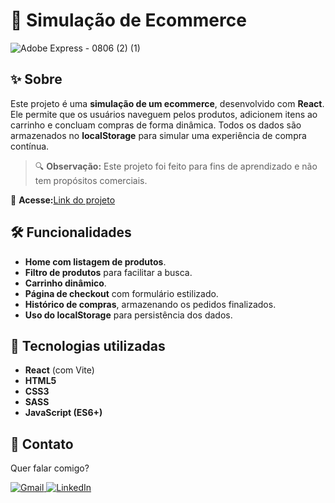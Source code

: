 # 🛒 Simulação de Ecommerce

![Adobe Express - 0806 (2) (1)](https://github.com/user-attachments/assets/3acb51be-1178-4270-834d-dc9a4082e67e)


## ✨ Sobre

Este projeto é uma **simulação de um ecommerce**, desenvolvido com **React**. Ele permite que os usuários naveguem pelos produtos, adicionem itens ao carrinho e concluam compras de forma dinâmica. Todos os dados são armazenados no **localStorage** para simular uma experiência de compra contínua.

> 🔍 **Observação:** Este projeto foi feito para fins de aprendizado e não tem propósitos comerciais.

📌 **Acesse:**[Link do projeto](https://edsoncarvalhointuria.github.io/react-ecommerce/)

## 🛠 Funcionalidades

-   **Home com listagem de produtos**.
-   **Filtro de produtos** para facilitar a busca.
-   **Carrinho dinâmico**.
-   **Página de checkout** com formulário estilizado.
-   **Histórico de compras**, armazenando os pedidos finalizados.
-   **Uso do localStorage** para persistência dos dados.

## 🚀 Tecnologias utilizadas

-   **React** (com Vite)
-   **HTML5**
-   **CSS3**
-   **SASS**
-   **JavaScript (ES6+)**

## 💌 Contato

Quer falar comigo?

<p align="left">  
<a href="mailto:edsoncarvalhointuria@gmail.com" title="Gmail">  
  <img src="https://img.shields.io/badge/-Gmail-FF0000?style=flat-square&labelColor=FF0000&logo=gmail&logoColor=white" alt="Gmail"/>  
</a>  
<a href="https://br.linkedin.com/in/edson-carvalho-inturia-1442a0129" title="LinkedIn">  
  <img src="https://img.shields.io/badge/-LinkedIn-0e76a8?style=flat-square&logo=linkedin&logoColor=white" alt="LinkedIn"/>  
</a> 
</p>
